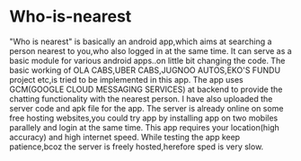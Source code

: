 # Who-is-nearest
"Who is nearest" is basically an android app,which aims at searching a person nearest to you,who also logged in at the same time.
It can serve as a basic module for various android apps..on little bit changing the code.
The basic working of OLA CABS,UBER CABS,JUGNOO AUTOS,EKO'S FUNDU project etc,is tried to be implemented in this app.
The app uses GCM(GOOGLE CLOUD MESSAGING SERVICES) at backend to provide the chatting functionality with the nearest person.
I have also uploaded the server code and apk file for the app.
The server is already online on some free hosting websites,you could try app by installing app on two mobiles parallely and login at the same time.
This app requires your location(high accuracy) and high internet speed.
While testing the app keep patience,bcoz the server is freely hosted,herefore sped is very slow.
